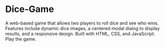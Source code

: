 # Dice-Game
A web-based game that allows two players to roll dice and see who wins. Features include dynamic dice images, a centered modal dialog to display results, and a responsive design. Built with HTML, CSS, and JavaScript. Play the game.
